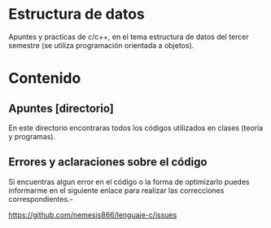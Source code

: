 Estructura de datos
===================

Apuntes y practicas de c/c++, en el tema estructura de datos del tercer semestre (se utiliza programación orientada a objetos).

# Contenido

## Apuntes [directorio]

En este directorio encontraras todos los códigos utilizados en clases (teoria y programas).

## Errores y aclaraciones sobre el código

Si encuentras algun error en el código o la forma de optimizarlo puedes informarme en el siguiente enlace para realizar las correcciones correspondientes.-

<a href="https://github.com/nemesis866/Lenguaje-c/issues">https://github.com/nemesis866/lenguaje-c/issues</a>